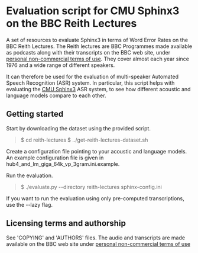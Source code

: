 Evaluation script for CMU Sphinx3 on the BBC Reith Lectures
===========================================================

A set of resources to evaluate Sphinx3 in terms of Word Error Rates on the BBC Reith Lectures.
The Reith lectures are BBC Programmes made available as podcasts along with their transcripts
on the BBC web site, under [personal non-commercial terms of use](http://www.bbc.co.uk/podcasts/help/terms/).
They cover almost each year since 1976 and a wide range of different speakers.

It can therefore be used for the evaluation of multi-speaker Automated Speech Recognition (ASR) system.
In particular, this script helps with evaluating the [CMU Sphinx3](http://cmusphinx.sourceforge.net/) 
ASR system, to see how different acoustic and language models compare to each other.

Getting started
---------------

Start by downloading the dataset using the provided script.

> $ cd reith-lectures
> $ ../get-reith-lectures-dataset.sh

Create a configuration file pointing to your acoustic and language models. 
An example configuration file is given in hub4\_and\_lm\_giga\_64k\_vp\_3gram.ini.example.

Run the evaluation.

> $ ./evaluate.py --directory reith-lectures sphinx-config.ini

If you want to run the evaluation using only pre-computed transcriptions, use the --lazy flag.

Licensing terms and authorship
------------------------------

See 'COPYING' and 'AUTHORS' files.
The audio and transcripts are made available on the BBC web site under
[personal non-commercial terms of use](http://www.bbc.co.uk/podcasts/help/terms/)
